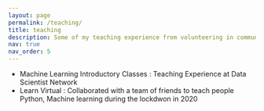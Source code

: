 ```yaml
---
layout: page
permalink: /teaching/
title: teaching
description: Some of my teaching experience from volunteering in communities
nav: true
nav_order: 5
---
```


* Machine Learning Introductory Classes : Teaching Experience at Data Scientist Network
* Learn Virtual : Collaborated with a team of friends to teach people Python, Machine learning during the lockdwon in 2020
